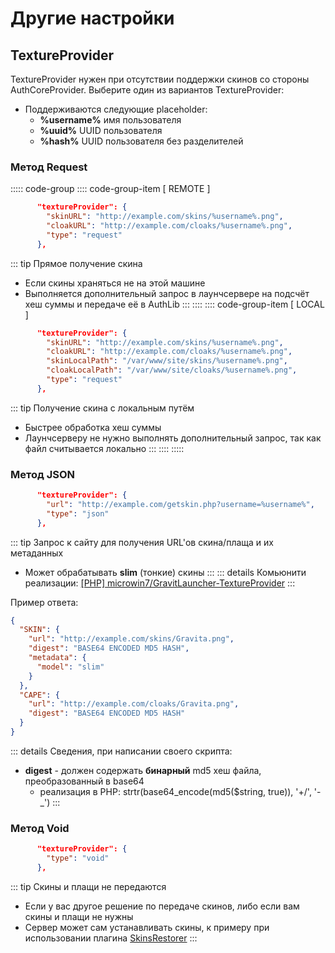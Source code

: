 # Другие настройки

## TextureProvider

TextureProvider нужен при отсутствии поддержки скинов со стороны AuthCoreProvider. Выберите один из вариантов TextureProvider:

- Поддерживаются следующие placeholder:  
  - **%username%**  имя пользователя
  - **%uuid%**  UUID пользователя
  - **%hash%**  UUID пользователя без разделителей

### Метод Request
::::: code-group
:::: code-group-item [ REMOTE ]
```json
      "textureProvider": {
        "skinURL": "http://example.com/skins/%username%.png",
        "cloakURL": "http://example.com/cloaks/%username%.png",
        "type": "request"
      },
```
::: tip Прямое получение скина
- Если скины храняться не на этой машине
- Выполняется дополнительный запрос в лаунчсервере на подсчёт хеш суммы и передаче её в AuthLib
:::
::::
:::: code-group-item [ LOCAL ]
```json
      "textureProvider": {
        "skinURL": "http://example.com/skins/%username%.png",
        "cloakURL": "http://example.com/cloaks/%username%.png",
        "skinLocalPath": "/var/www/site/skins/%username%.png",
        "cloakLocalPath": "/var/www/site/cloaks/%username%.png",
        "type": "request"
      },
```
::: tip Получение скина с локальным путём
- Быстрее обработка хеш суммы
- Лаунчсерверу не нужно выполнять дополнительный запрос, так как файл считывается локально
:::
::::
:::::

### Метод JSON
```json
      "textureProvider": {
        "url": "http://example.com/getskin.php?username=%username%",
        "type": "json"
      },
```
::: tip Запрос к сайту для получения URL'ов скина/плаща и их метаданных
- Может обрабатывать **slim** (тонкие) скины
:::
::: details Комьюнити реализации:
[\[PHP\] microwin7/GravitLauncher-TextureProvider](https://github.com/microwin7/GravitLauncher-TextureProvider)
:::

Пример ответа:
```json
{
  "SKIN": {
    "url": "http://example.com/skins/Gravita.png",
    "digest": "BASE64 ENCODED MD5 HASH",
    "metadata": {
      "model": "slim"
    }
  },
  "CAPE": {
    "url": "http://example.com/cloaks/Gravita.png",
    "digest": "BASE64 ENCODED MD5 HASH"
  }
}
```
::: details Сведения, при написании своего скрипта:
- **digest** - должен содержать **бинарный** md5 хеш файла, преобразованный в base64
  - реализация в PHP: strtr(base64_encode(md5($string, true)), '+/', '-_')
:::

### Метод Void
```json
      "textureProvider": {
        "type": "void"
      },
```
::: tip Скины и плащи не передаются
- Если у вас другое решение по передаче скинов, либо если вам скины и плащи не нужны
- Сервер может сам устанавливать скины, к примеру при использовании плагина [SkinsRestorer](https://www.spigotmc.org/resources/skinsrestorer.2124/)
:::